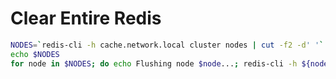 # Clear Entire Redis

```bash
NODES=`redis-cli -h cache.network.local cluster nodes | cut -f2 -d' '`
echo $NODES
for node in $NODES; do echo Flushing node $node...; redis-cli -h ${node%:*} -p ${node##*:} flushall; done
```
